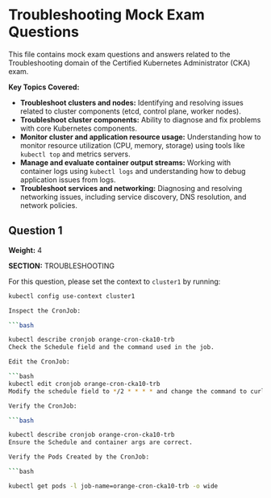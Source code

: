 # Troubleshooting Mock Exam Questions

This file contains mock exam questions and answers related to the Troubleshooting domain of the Certified Kubernetes Administrator (CKA) exam.

**Key Topics Covered:**

* **Troubleshoot clusters and nodes:** Identifying and resolving issues related to cluster components (etcd, control plane, worker nodes).
* **Troubleshoot cluster components:** Ability to diagnose and fix problems with core Kubernetes components.
* **Monitor cluster and application resource usage:** Understanding how to monitor resource utilization (CPU, memory, storage) using tools like `kubectl top` and metrics servers.
* **Manage and evaluate container output streams:** Working with container logs using `kubectl logs` and understanding how to debug application issues from logs.
* **Troubleshoot services and networking:** Diagnosing and resolving networking issues, including service discovery, DNS resolution, and network policies.


## Question 1

**Weight:** 4

**SECTION:** TROUBLESHOOTING

For this question, please set the context to `cluster1` by running:

```bash
kubectl config use-context cluster1

Inspect the CronJob:

```bash

kubectl describe cronjob orange-cron-cka10-trb
Check the Schedule field and the command used in the job.

Edit the CronJob:

```bash
kubectl edit cronjob orange-cron-cka10-trb
Modify the schedule field to */2 * * * * and change the command to curl the service orange-svc-cka10-trb.

Verify the CronJob:

```bash

kubectl describe cronjob orange-cron-cka10-trb
Ensure the Schedule and container args are correct.

Verify the Pods Created by the CronJob:

```bash

kubectl get pods -l job-name=orange-cron-cka10-trb -o wide
